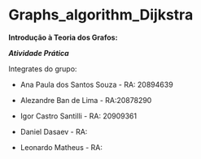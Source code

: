 # Graphs_algorithm_Dijkstra

**Introdução à Teoria dos Grafos:**

***Atividade Prática***

Integrates do grupo:
- Ana Paula dos Santos Souza - RA: 20894639
  
- Alezandre Ban de Lima - RA:20878290
  
- Igor Castro Santilli - RA: 20909361
  
- Daniel Dasaev - RA: 
  
- Leonardo Matheus - RA:
